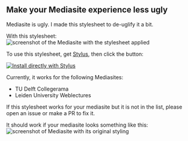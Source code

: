 ## Make your Mediasite experience less ugly
Mediasite is ugly. I made this stylesheet to de-uglify it a bit.

With this stylesheet:
![screenshot of the Mediasite with the stylesheet applied](https://puu.sh/FlJhq/d728ca1b92.png)

To use this stylesheet, get [Stylus](https://github.com/openstyles/stylus/blob/master/README.md#Releases), then click the button:

[![Install directly with Stylus](https://img.shields.io/badge/Install%20directly%20with-Stylus-116b59.svg?longCache=true&style=flat)](https://raw.githubusercontent.com/Pwuts/modern-mediasite/master/Mediasite.user.css)

Currently, it works for the following Mediasites:
* TU Delft Collegerama
* Leiden University Weblectures

If this stylesheet works for your mediasite but it is not in the list, please open an issue or make a PR to fix it.

It should work if your mediasite looks something like this:
![screenshot of Mediasite with its original styling](https://puu.sh/FlJgG/ca31b67315.png)
